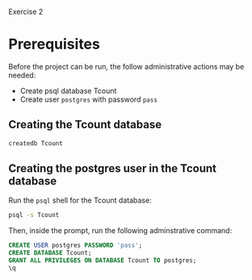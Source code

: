 Exercise 2


# Prerequisites

Before the project can be run, the follow administrative actions may be needed:
- Create psql database Tcount
- Create user `postgres` with password `pass`

## Creating the Tcount database

```sh
createdb Tcount
```

## Creating the postgres user in the Tcount database

Run the `psql` shell for the Tcount database:

```sh
psql -s Tcount
```

Then, inside the prompt, run the following adminstrative command:

```sql
CREATE USER postgres PASSWORD 'pass';
CREATE DATABASE Tcount;
GRANT ALL PRIVILEGES ON DATABASE Tcount TO postgres;
\q
```